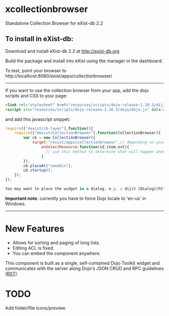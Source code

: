 xcollectionbrowser
==================

Standalone Collection Browser for eXist-db 2.2

To install in eXist-db:
--------------------

Download and install eXist-db 2.2 at http://exist-db.org

Build the package and install into eXist using the manager in the dashboard.

To test, point your browser to http://localhost:8080/exist/apps/collectionbrowser/

--------

If you want to use the collection browser from your app, add the dojo scripts and CSS to your page:
```html
<link rel="stylesheet" href="resources/scripts/dojo-release-1.10.3/dijit/themes/claro/claro.css"/>
<script src="resources/scripts/dojo-release-1.10.3/dojo/dojo.js" data-dojo-config="async:true,locale:'en-us'"/>
```
and add this javascript snippet:

```javascript
require(["dexist/cb-layer"],function(){
	require(["dexist/CollectionBrowser"],function(CollectionBrowser){
		var cb = new CollectionBrowser({
			target:"/exist/apps/collectionbrowser",// depending on your setup
		        onSelectResource:function(id,item,evt){
		          // use this method to determine what will happen when a document is selected (double-click)
		        }
		});
		cb.placeAt("someDiv");
		cb.startup();
	});
});

You may want to place the widget in a dialog, e.g. a dijit [Dialog](http://dojotoolkit.org/reference-guide/dijit/Dialog.html).
```

**Important note**: currently you have to force Dojo locale to 'en-us' in Windows.

--------


New Features
==============

* Allows for sorting and paging of long lists.
* Editing ACL is fixed.
* You can embed the component anywhere.

This component is built as a single, self-contained Dojo Toolkit widget and communicates with the server along Dojo's JSON CRUD and RPC guidelines ([RST](https://github.com/lagua/xrst)).

TODO
=====

Add folder/file icons/preview.
